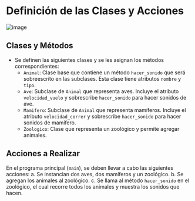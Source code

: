 # Definición de las Clases y Acciones
![image](https://github.com/facupepi/TP42/assets/109759897/7448bdf4-af11-414a-a6be-cd409d0afc20)
## Clases y Métodos

- Se definen las siguientes clases y se les asignan los métodos correspondientes:
  - `Animal`: Clase base que contiene un método `hacer_sonido` que será sobreescrito en las subclases. Esta clase tiene atributos `nombre` y `tipo`.
  - `Ave`: Subclase de `Animal` que representa aves. Incluye el atributo `velocidad_vuelo` y sobrescribe `hacer_sonido` para hacer sonidos de ave.
  - `Mamifero`: Subclase de `Animal` que representa mamíferos. Incluye el atributo `velocidad_correr` y sobrescribe `hacer_sonido` para hacer sonidos de mamífero.
  - `Zoologico`: Clase que representa un zoológico y permite agregar animales.

## Acciones a Realizar
En el programa principal (`main`), se deben llevar a cabo las siguientes acciones:
  a. Se instancian dos aves, dos mamíferos y un zoológico.
  b. Se agregan los animales al zoológico.
  c. Se llama al método `hacer_sonido` en el zoológico, el cual recorre todos los animales y muestra los sonidos que hacen.
